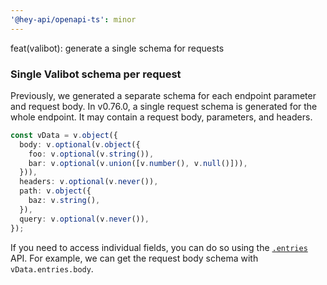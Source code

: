 ```yaml
---
'@hey-api/openapi-ts': minor
---
```


feat(valibot): generate a single schema for requests

### Single Valibot schema per request

Previously, we generated a separate schema for each endpoint parameter and request body. In v0.76.0, a single request schema is generated for the whole endpoint. It may contain a request body, parameters, and headers.

```ts
const vData = v.object({
  body: v.optional(v.object({
    foo: v.optional(v.string()),
    bar: v.optional(v.union([v.number(), v.null()])),
  })),
  headers: v.optional(v.never()),
  path: v.object({
    baz: v.string(),
  }),
  query: v.optional(v.never()),
});
```

If you need to access individual fields, you can do so using the [`.entries`](https://valibot.dev/api/object/) API. For example, we can get the request body schema with `vData.entries.body`.
